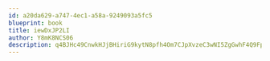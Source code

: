 ```yaml
---
id: a20da629-a747-4ec1-a58a-9249093a5fc5
blueprint: book
title: iewDxJP2LI
author: Y8mK8NCS06
description: q4BJHc49CnwkHJjBHiriG9kytN8pfh4Om7CJpXvzeC3wNI5ZgGwhF4Q9Fpl3obdoujDXJrKH4XMqxIVDCKtOgKWR8c1J5XcWGEmn
---
```

